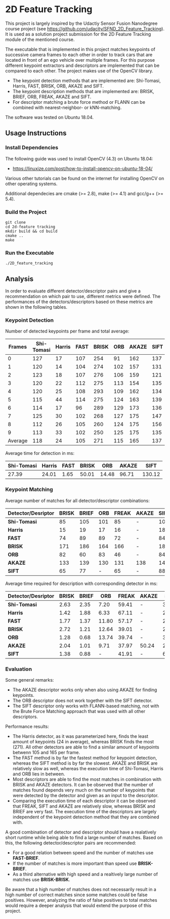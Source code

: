 # 2D Feature Tracking

This project is largely inspired by the Udactiy Sensor Fusion Nanodegree course project (see https://github.com/udacity/SFND_2D_Feature_Tracking). It is used as a solution project submission for the 2D Feature Tracking module of the mentioned course.

The executable that is implemented in this project matches keypoints of successive camera frames to each other in order to track cars that are located in front of an ego vehicle over multiple frames. For this purpose different keypoint extractors and descriptors are implemented that can be compared to each other. The project makes use of the OpenCV library.

- The keypoint detection methods that are implemented are: Shi-Tomasi, Harris, FAST, BRISK, ORB, AKAZE and SIFT.
- The keypoint description methods that are implemented are: BRISK, BRIEF, ORB, FREAK, AKAZE and SIFT.
- For descriptor matching a brute force method or FLANN can be combined with nearest-neighbor- or kNN-matching.

The software was tested on Ubuntu 18.04.


## Usage Instructions

### Install Dependencies

The following guide was used to install OpenCV (4.3) on Ubuntu 18.04:

* https://linuxize.com/post/how-to-install-opencv-on-ubuntu-18-04/

Various other tutorials can be found on the internet for installing OpenCV on other operating systems.

Additional dependecies are cmake (>= 2.8), make (>= 4.1) and gcc/g++ (>= 5.4).


### Build the Project

```
git clone
cd 2d-feature tracking
mkdir build && cd build
cmake ..
make
```

### Run the Executable

```
./2D_feature_tracking
```


## Analysis

In order to evaluate different detector/descriptor pairs and give a recommendation on which pair to use, different metrics were defined. The performances of the detectors/descriptors based on these metrics are shown in the following tables.

### Keypoint Detection

Number of detected keypoints per frame and total average:

| Frames | Shi-Tomasi | Harris | FAST | BRISK | ORB | AKAZE | SIFT |
| --- | --- | --- | --- | --- | --- | --- | --- |
| 0       | 127 | 17 | 107 | 254 |  91 | 162 | 137 |
| 1       | 120 | 14 | 104 | 274 | 102 | 157 | 131 |
| 2       | 123 | 18 | 107 | 276 | 106 | 159 | 121 |
| 3       | 120 | 22 | 112 | 275 | 113 | 154 | 135 |
| 4       | 120 | 25 | 108 | 293 | 109 | 162 | 134 |
| 5       | 115 | 44 | 114 | 275 | 124 | 163 | 139 |
| 6       | 114 | 17 |  96 | 289 | 129 | 173 | 136 |
| 7       | 125 | 30 | 102 | 268 | 127 | 175 | 147 |
| 8       | 112 | 26 | 105 | 260 | 124 | 175 | 156 |
| 9       | 113 | 33 | 102 | 250 | 125 | 175 | 135 |
| Average | 118 | 24 | 105 | 271 | 115 | 165 | 137 |


Average time for detection in ms:

| Shi-Tomasi | Harris | FAST | BRISK | ORB | AKAZE | SIFT |
| --- | --- | --- | --- | --- | --- | --- |
| 27.39 | 24.01 | 1.65 | 50.01 | 14.48 | 96.71 | 130.12 |


### Keypoint Matching

Average number of matches for all detector/descriptor combinations:

| Detector/Desriptor| BRISK | BRIEF | ORB | FREAK | AKAZE | SIFT |
| --- | --- | --- | --- | --- | --- | --- |
| **Shi-Tomasi** | 85 | 105 | 101 | 85 | - | 104 |
| **Harris** | 15 | 19 | 17 | 16 | - | 18 |
| **FAST** | 74 | 89 | 89 | 72 | - | 84 |
| **BRISK** | 171 | 186 | 164 | 166 | - | 181 |
| **ORB** | 82 | 60 | 83 | 46 | - | 84 |
| **AKAZE** | 133 | 139 | 130 | 131 | 138 | 141 |
| **SIFT** | 65 | 77 | - | 65 | - | 88 |

Average time required for description with corresponding detector in ms:

| Detector/Desriptor| BRISK | BRIEF | ORB | FREAK | AKAZE | SIFT |
| --- | --- | --- | --- | --- | --- | --- |
| **Shi-Tomasi** | 2.63 | 2.35 | 7.20 | 59.41 | - | 33.95 |
| **Harris** | 1.42 | 1.88 | 6.33 | 67.11 | - | 23.36 |
| **FAST** | 1.77 | 1.37 | 11.80 | 57.17 | - | 25.00 |
| **BRISK** | 2.72 | 1.21 | 12.64 | 39.01 | - | 26.81 |
| **ORB** | 1.28 | 0.68 | 13.74 | 39.74 | - | 39.73 |
| **AKAZE** | 2.04 | 1.01 | 9.71 | 37.97 | 50.24 | 20.57 |
| **SIFT** | 1.38 | 0.88 | - | 41.91 | - | 68.66 |


### Evaluation

Some general remarks:
- The AKAZE descriptor works only when also using AKAZE for finding keypoints.
- The ORB descriptor does not work together with the SIFT detector.
- The SIFT descriptor only works with FLANN-based matching, not with the Brute Force Matching approach that was used with all other descriptors.

Performance results:
- The Harris detector, as it was parameterized here, finds the least amount of keypoints (24 in average), whereas BRISK finds the most (271). All other detectors are able to find a similar amount of keypoints betwenn 105 and 165 per frame.
- The FAST method is by far the fastest method for keypoint detection, whereas the SIFT method is by far the slowest. AKAZE and BRISK are relatively slow as well, whereas the execution time of Shi-Tomasi, Harris and ORB lies in between.
- Most descriptors are able to find the most matches in combination with BRISK and AKAZE detectors. It can be observed that the number of matches found depends very much on the number of keypoints that were detected by the detector and given as an input to the descriptor.
- Comparing the execution time of each descriptor it can be observed that FREAK, SIFT and AKAZE are relatively slow, whereas BRISK and BRIEF are very fast. The execution time of the descriptors are largely independent of the keypoint detection method that they are combined with.

A good combination of detector and descriptor should have a realatively short runtime while being able to find a large number of matches. Based on this, the following detector/descriptor pairs are recommended:
- For a good relation between speed and the number of matches use **FAST-BRIEF**.
- If the number of matches is more important than speed use **BRISK-BRIEF**.
- As a third alternative with high speed and a realtively large number of matches use **BRISK-BRISK**.


Be aware that a high number of matches does not necessarily result in a high number of correct matches since some matches could be false positives. However, analyzing the ratio of false positives to total matches would require a deeper analysis that would extend the purpose of this project.